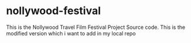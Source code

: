 # nollywood-festival
This is the Nollywood Travel Film Festival Project Source code.
This is the modified version which i want to add in my local repo
